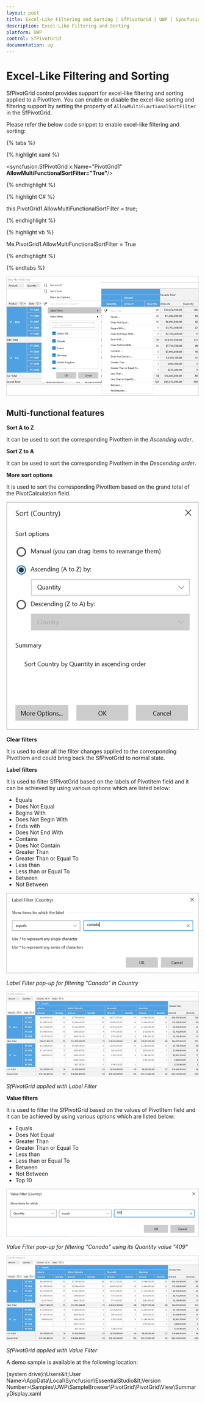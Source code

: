 ```yaml
---
layout: post
title: Excel-Like Filtering and Sorting | SfPivotGrid | UWP | Syncfusion
description: Excel-Like Filtering and Sorting
platform: UWP
control: SfPivotGrid
documentation: ug
---
```


# Excel-Like Filtering and Sorting

SfPivotGrid control provides support for excel-like filtering and sorting applied to a PivotItem. You can enable or disable the excel-like sorting and filtering support by setting the property of `AllowMultiFunctionalSortFilter` in the SfPivotGrid.

Please refer the below code snippet to enable excel-like filtering and sorting:

{% tabs %}

{% highlight xaml %}

<syncfusion:SfPivotGrid x:Name="PivotGrid1" **AllowMultiFunctionalSortFilter="True"**/>

{% endhighlight %}

{% highlight C# %}

this.PivotGrid1.AllowMultiFunctionalSortFilter = true;

{% endhighlight %}

{% highlight vb %}

Me.PivotGrid1.AllowMultiFunctionalSortFilter = True

{% endhighlight %}

{% endtabs %}

![](Excel-Like-Filtering-Sorting_images/Excel-like-Filter-Popup.png)

## Multi-functional features

**Sort A to Z**

It can be used to sort the corresponding PivotItem in the *Ascending order*.

**Sort Z to A**

It can be used to sort the corresponding PivotItem in the *Descending order*.

**More sort options**

It is used to sort the corresponding PivotItem based on the grand total of the PivotCalculation field.

![](Excel-Like-Filtering-Sorting_images/More-sort-options.png)

**Clear filters**

It is used to clear all the filter changes applied to the corresponding PivotItem and could bring back the SfPivotGrid to normal state.

**Label filters**

It is used to filter SfPivotGrid based on the labels of PivotItem field and it can be achieved by using various options which are listed below:

* Equals
* Does Not Equal
* Begins With
* Does Not Begin With
* Ends with
* Does Not End With
* Contains
* Does Not Contain
* Greater Than
* Greater Than or Equal To
* Less than
* Less than or Equal To
* Between
* Not Between

![](Excel-Like-Filtering-Sorting_images/Label-filter-popup.png)

_Label Filter pop-up for filtering "Canada" in Country_

![](Excel-Like-Filtering-Sorting_images/Filtered-PivotGrid-by-using-label-filter.png)

_SfPivotGrid applied with Label Filter_

**Value filters**

It is used to filter the SfPivotGrid based on the values of PivotItem field and it can be achieved by using various options which are listed below:

* Equals
* Does Not Equal
* Greater Than
* Greater Than or Equal To
* Less than
* Less than or Equal To
* Between
* Not Between
* Top 10

![](Excel-Like-Filtering-Sorting_images/Value-filter-popup.png)

_Value Filter pop-up for filtering "Canada" using its Quantity value "409"_

![](Excel-Like-Filtering-Sorting_images/Filtered-PivotGrid-by-using-value-filter.png)

_SfPivotGrid applied with Value Filter_

A demo sample is available at the following location:

{system drive}:\Users\&lt;User Name&gt;\AppData\Local\Syncfusion\EssentialStudio\&lt;Version Number&gt;\Samples\UWP\SampleBrowser\PivotGrid\PivotGrid\View\SummaryDisplay.xaml